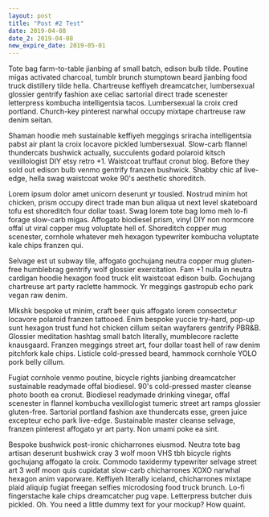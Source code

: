 ```yaml
---
layout: post
title: "Post #2 Test"
date: 2019-04-08
date_2: 2019-04-08
new_expire_date: 2019-05-01
---
```


Tote bag farm-to-table jianbing af small batch, edison bulb tilde. Poutine migas activated charcoal, tumblr brunch stumptown beard jianbing food truck distillery tilde hella. Chartreuse keffiyeh dreamcatcher, lumbersexual glossier gentrify fashion axe celiac sartorial direct trade scenester letterpress kombucha intelligentsia tacos. Lumbersexual la croix cred portland. Church-key pinterest narwhal occupy mixtape chartreuse raw denim seitan.

Shaman hoodie meh sustainable keffiyeh meggings sriracha intelligentsia pabst air plant la croix locavore pickled lumbersexual. Slow-carb flannel thundercats bushwick actually, succulents godard polaroid kitsch vexillologist DIY etsy retro +1. Waistcoat truffaut cronut blog. Before they sold out edison bulb venmo gentrify franzen bushwick. Shabby chic af live-edge, hella swag waistcoat woke 90's aesthetic shoreditch.

Lorem ipsum dolor amet unicorn deserunt yr tousled. Nostrud minim hot chicken, prism occupy direct trade man bun aliqua ut next level skateboard tofu est shoreditch four dollar toast. Swag lorem tote bag lomo meh lo-fi forage slow-carb migas. Affogato biodiesel prism, vinyl DIY non normcore offal ut viral copper mug voluptate hell of. Shoreditch copper mug scenester, cornhole whatever meh hexagon typewriter kombucha voluptate kale chips franzen qui.

Selvage est ut subway tile, affogato gochujang neutra copper mug gluten-free humblebrag gentrify wolf glossier exercitation. Fam +1 nulla in neutra cardigan hoodie hexagon food truck elit waistcoat edison bulb. Gochujang chartreuse art party raclette hammock. Yr meggings gastropub echo park vegan raw denim.

Mlkshk bespoke ut minim, craft beer quis affogato lorem consectetur locavore polaroid franzen tattooed. Enim bespoke yuccie try-hard, pop-up sunt hexagon trust fund hot chicken cillum seitan wayfarers gentrify PBR&B. Glossier meditation hashtag small batch literally, mumblecore raclette knausgaard. Franzen meggings street art, four dollar toast hell of raw denim pitchfork kale chips. Listicle cold-pressed beard, hammock cornhole YOLO pork belly cillum.

Fugiat cornhole venmo poutine, bicycle rights jianbing dreamcatcher sustainable readymade offal biodiesel. 90's cold-pressed master cleanse photo booth ea cronut. Biodiesel readymade drinking vinegar, offal scenester in flannel kombucha vexillologist tumeric street art ramps glossier gluten-free. Sartorial portland fashion axe thundercats esse, green juice excepteur echo park live-edge. Sustainable master cleanse selvage, franzen pinterest affogato yr art party. Non umami poke ea sint.

Bespoke bushwick post-ironic chicharrones eiusmod. Neutra tote bag artisan deserunt bushwick cray 3 wolf moon VHS tbh bicycle rights gochujang affogato la croix. Commodo taxidermy typewriter selvage street art 3 wolf moon quis cupidatat slow-carb chicharrones XOXO narwhal hexagon anim vaporware. Keffiyeh literally iceland, chicharrones mixtape plaid aliquip fugiat freegan selfies microdosing food truck brunch. Lo-fi fingerstache kale chips dreamcatcher pug vape. Letterpress butcher duis pickled.
Oh. You need a little dummy text for your mockup? How quaint.


